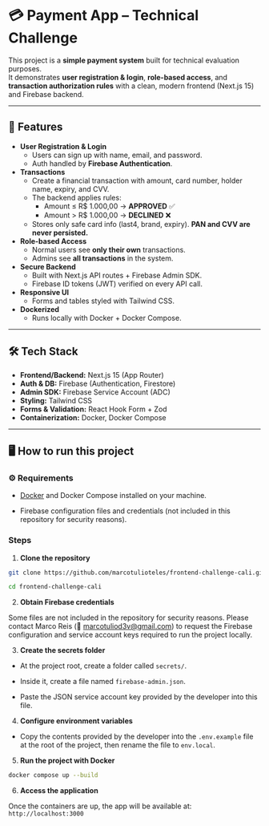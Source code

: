 # 💳 Payment App – Technical Challenge

This project is a **simple payment system** built for technical evaluation purposes.  
It demonstrates **user registration & login**, **role-based access**, and **transaction authorization rules** with a clean, modern frontend (Next.js 15) and Firebase backend.

---

## 🚀 Features

-   **User Registration & Login**
    -   Users can sign up with name, email, and password.
    -   Auth handled by **Firebase Authentication**.
-   **Transactions**
    -   Create a financial transaction with amount, card number, holder name, expiry, and CVV.
    -   The backend applies rules:
        -   Amount ≤ R$ 1.000,00 → **APPROVED** ✅
        -   Amount > R$ 1.000,00 → **DECLINED** ❌
    -   Stores only safe card info (last4, brand, expiry). **PAN and CVV are never persisted.**
-   **Role-based Access**
    -   Normal users see **only their own** transactions.
    -   Admins see **all transactions** in the system.
-   **Secure Backend**
    -   Built with Next.js API routes + Firebase Admin SDK.
    -   Firebase ID tokens (JWT) verified on every API call.
-   **Responsive UI**
    -   Forms and tables styled with Tailwind CSS.
-   **Dockerized**
    -   Runs locally with Docker + Docker Compose.

---

## 🛠️ Tech Stack

-   **Frontend/Backend:** Next.js 15 (App Router)
-   **Auth & DB:** Firebase (Authentication, Firestore)
-   **Admin SDK:** Firebase Service Account (ADC)
-   **Styling:** Tailwind CSS
-   **Forms & Validation:** React Hook Form + Zod
-   **Containerization:** Docker, Docker Compose

---

## 🖥️ How to run this project

### ⚙️ Requirements

-   [Docker](https://www.docker.com/) and Docker Compose installed on your machine.

-   Firebase configuration files and credentials (not included in this repository for security reasons).

### Steps

1. **Clone the repository**

```bash
git clone https://github.com/marcotulioteles/frontend-challenge-cali.git
```

```bash
cd frontend-challenge-cali
```

2. **Obtain Firebase credentials**

Some files are not included in the repository for security reasons. Please contact Marco Reis (📧 marcotuliod3v@gmail.com) to request the Firebase configuration and service account keys required to run the project locally.

3. **Create the secrets folder**

-   At the project root, create a folder called `secrets/`.

-   Inside it, create a file named `firebase-admin.json`.

-   Paste the JSON service account key provided by the developer into this file.

4. **Configure environment variables**

-   Copy the contents provided by the developer into the `.env.example` file at the root of the project, then rename the file to `env.local`.

5. **Run the project with Docker**

```bash
docker compose up --build
```

6. **Access the application**

Once the containers are up, the app will be available at:
`http://localhost:3000`
